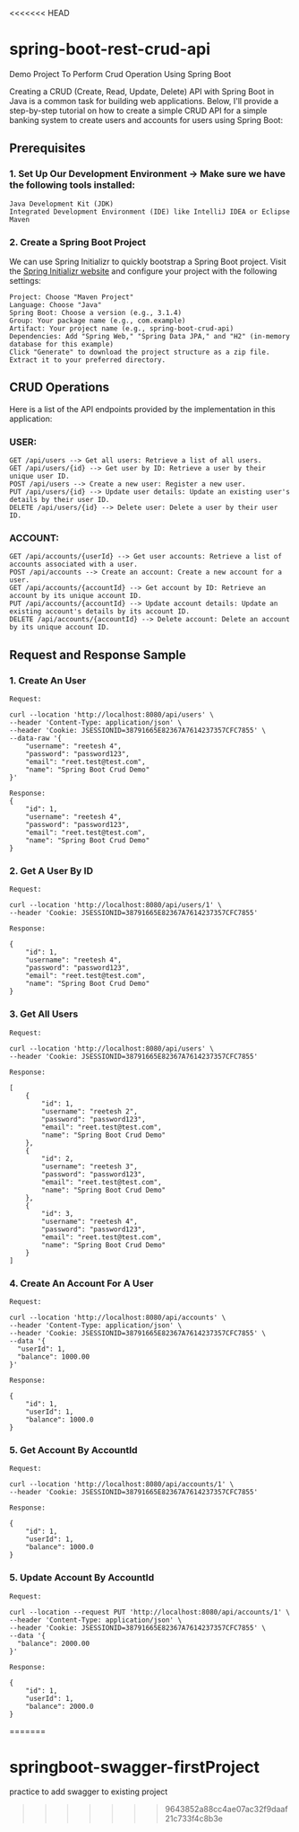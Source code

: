 <<<<<<< HEAD
# spring-boot-rest-crud-api
Demo Project To Perform Crud Operation Using Spring Boot

Creating a CRUD (Create, Read, Update, Delete) API with Spring Boot in Java is a common task for building web applications. Below, I'll provide a step-by-step tutorial on how to create a simple CRUD API for a simple banking system to create users and accounts for users using Spring Boot:

## Prerequisites
### 1. Set Up Our Development Environment → Make sure we have the following tools installed:
```
Java Development Kit (JDK)
Integrated Development Environment (IDE) like IntelliJ IDEA or Eclipse
Maven
```
### 2. Create a Spring Boot Project

We can use Spring Initializr to quickly bootstrap a Spring Boot project.
Visit the [Spring Initializr website](https://start.spring.io/) and configure your project with the following settings:

```
Project: Choose "Maven Project"
Language: Choose "Java"
Spring Boot: Choose a version (e.g., 3.1.4)
Group: Your package name (e.g., com.example)
Artifact: Your project name (e.g., spring-boot-crud-api)
Dependencies: Add "Spring Web," "Spring Data JPA," and "H2" (in-memory database for this example)
Click "Generate" to download the project structure as a zip file. Extract it to your preferred directory.
```
## CRUD Operations
Here is a list of the API endpoints provided by the implementation in this application:

### USER:

```
GET /api/users --> Get all users: Retrieve a list of all users.
GET /api/users/{id} --> Get user by ID: Retrieve a user by their unique user ID.
POST /api/users --> Create a new user: Register a new user.
PUT /api/users/{id} --> Update user details: Update an existing user's details by their user ID.
DELETE /api/users/{id} --> Delete user: Delete a user by their user ID.
```

### ACCOUNT:

```
GET /api/accounts/{userId} --> Get user accounts: Retrieve a list of accounts associated with a user.
POST /api/accounts --> Create an account: Create a new account for a user.
GET /api/accounts/{accountId} --> Get account by ID: Retrieve an account by its unique account ID.
PUT /api/accounts/{accountId} --> Update account details: Update an existing account's details by its account ID.
DELETE /api/accounts/{accountId} --> Delete account: Delete an account by its unique account ID.
```

## Request and Response Sample
### 1. Create An User

```
Request:

curl --location 'http://localhost:8080/api/users' \
--header 'Content-Type: application/json' \
--header 'Cookie: JSESSIONID=38791665E82367A7614237357CFC7855' \
--data-raw '{
    "username": "reetesh 4",
    "password": "password123",
    "email": "reet.test@test.com",
    "name": "Spring Boot Crud Demo"
}'

Response:
{
    "id": 1,
    "username": "reetesh 4",
    "password": "password123",
    "email": "reet.test@test.com",
    "name": "Spring Boot Crud Demo"
}
```
### 2. Get A User By ID

```
Request:

curl --location 'http://localhost:8080/api/users/1' \
--header 'Cookie: JSESSIONID=38791665E82367A7614237357CFC7855'

Response:

{
    "id": 1,
    "username": "reetesh 4",
    "password": "password123",
    "email": "reet.test@test.com",
    "name": "Spring Boot Crud Demo"
}
```

### 3. Get All Users

```
Request:

curl --location 'http://localhost:8080/api/users' \
--header 'Cookie: JSESSIONID=38791665E82367A7614237357CFC7855'

Response:

[
    {
        "id": 1,
        "username": "reetesh 2",
        "password": "password123",
        "email": "reet.test@test.com",
        "name": "Spring Boot Crud Demo"
    },
    {
        "id": 2,
        "username": "reetesh 3",
        "password": "password123",
        "email": "reet.test@test.com",
        "name": "Spring Boot Crud Demo"
    },
    {
        "id": 3,
        "username": "reetesh 4",
        "password": "password123",
        "email": "reet.test@test.com",
        "name": "Spring Boot Crud Demo"
    }
]

```

### 4. Create An Account For A User

```
Request:

curl --location 'http://localhost:8080/api/accounts' \
--header 'Content-Type: application/json' \
--header 'Cookie: JSESSIONID=38791665E82367A7614237357CFC7855' \
--data '{
  "userId": 1, 
  "balance": 1000.00
}'

Response:

{
    "id": 1,
    "userId": 1,
    "balance": 1000.0
}
```

### 5. Get Account By AccountId

```
Request:

curl --location 'http://localhost:8080/api/accounts/1' \
--header 'Cookie: JSESSIONID=38791665E82367A7614237357CFC7855'

Response:

{
    "id": 1,
    "userId": 1,
    "balance": 1000.0
}
```

### 5. Update Account By AccountId

```
Request:

curl --location --request PUT 'http://localhost:8080/api/accounts/1' \
--header 'Content-Type: application/json' \
--header 'Cookie: JSESSIONID=38791665E82367A7614237357CFC7855' \
--data '{
  "balance": 2000.00
}'

Response:

{
    "id": 1,
    "userId": 1,
    "balance": 2000.0
}
```


=======
# springboot-swagger-firstProject
practice to add swagger to existing project
>>>>>>> 9643852a88cc4ae07ac32f9daaf21c733f4c8b3e
